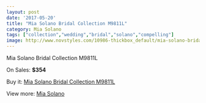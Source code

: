 ```yaml
---
layout: post
date: '2017-05-20'
title: "Mia Solano Bridal Collection M9811L"
category: Mia Solano
tags: ["collection","wedding","bridal","solano","compelling"]
image: http://www.novstyles.com/10986-thickbox_default/mia-solano-bridal-collection-m9811l.jpg
---
```

Mia Solano Bridal Collection M9811L

On Sales: **$354**
<a href="https://www.novstyles.com/en/mia-solano/8016-mia-solano-bridal-collection-m9811l.html"><amp-img layout="responsive" width="600" height="600" src="//www.novstyles.com/10986-thickbox_default/mia-solano-bridal-collection-m9811l.jpg" alt="Mia Solano Bridal Collection M9811L 0" /></a>
<a href="https://www.novstyles.com/en/mia-solano/8016-mia-solano-bridal-collection-m9811l.html"><amp-img layout="responsive" width="600" height="600" src="//www.novstyles.com/10987-thickbox_default/mia-solano-bridal-collection-m9811l.jpg" alt="Mia Solano Bridal Collection M9811L 1" /></a>

Buy it: [Mia Solano Bridal Collection M9811L](https://www.novstyles.com/en/mia-solano/8016-mia-solano-bridal-collection-m9811l.html "Mia Solano Bridal Collection M9811L")

View more: [Mia Solano](https://www.novstyles.com/en/52-mia-solano "Mia Solano")